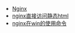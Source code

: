 * [Nginx](/常用工具/Nginx/)
* [nginx直接访问静态html](/常用工具/Nginx/nginx直接访问静态html.md)
* [nginx在win的使用命令](/常用工具/Nginx/nginx在win的使用命令.md)
